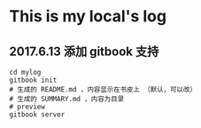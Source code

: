 # This is my local's log


## 2017.6.13 添加 gitbook 支持

```
cd mylog
gitbook init
# 生成的 README.md ，内容显示在书皮上 （默认，可以改）
# 生成的 SUMMARY.md ，内容为目录
# preview
gitbook server
```
